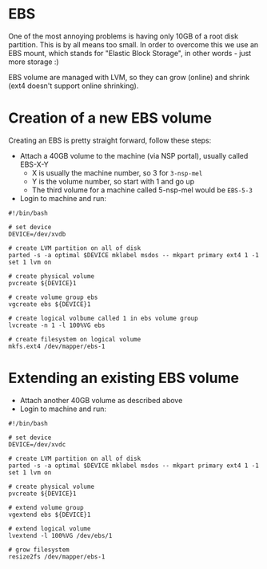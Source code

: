 EBS
===

One of the most annoying problems is having only 10GB of a root disk partition.
This is by all means too small. In order to overcome this we use an EBS mount,
which stands for "Elastic Block Storage", in other words - just more storage :)

EBS volume are managed with LVM, so they can grow (online) and shrink (ext4
doesn't support online shrinking).

Creation of a new EBS volume
============================
Creating an EBS is pretty straight forward, follow these steps:
 * Attach a 40GB volume to the machine (via NSP portal), usually called EBS-X-Y
   * X is usually the machine number, so 3 for `3-nsp-mel`
   * Y is the volume number, so start with 1 and go up
   * The third volume for a machine called 5-nsp-mel would be `EBS-5-3`
 * Login to machine and run:

```
#!/bin/bash

# set device
DEVICE=/dev/xvdb

# create LVM partition on all of disk
parted -s -a optimal $DEVICE mklabel msdos -- mkpart primary ext4 1 -1 set 1 lvm on

# create physical volume
pvcreate ${DEVICE}1

# create volume group ebs
vgcreate ebs ${DEVICE}1

# create logical volbume called 1 in ebs volume group
lvcreate -n 1 -l 100%VG ebs

# create filesystem on logical volume
mkfs.ext4 /dev/mapper/ebs-1
```

Extending an existing EBS volume
================================

 * Attach another 40GB volume as described above
 * Login to machine and run:

```
#!/bin/bash

# set device
DEVICE=/dev/xvdc

# create LVM partition on all of disk
parted -s -a optimal $DEVICE mklabel msdos -- mkpart primary ext4 1 -1 set 1 lvm on

# create physical volume
pvcreate ${DEVICE}1

# extend volume group
vgextend ebs ${DEVICE}1

# extend logical volume
lvextend -l 100%VG /dev/ebs/1

# grow filesystem
resize2fs /dev/mapper/ebs-1
```

